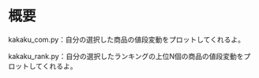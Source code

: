 # 概要
kakaku_com.py：自分の選択した商品の値段変動をプロットしてくれるよ。

kakaku_rank.py：自分の選択したランキングの上位N個の商品の値段変動をプロットしてくれるよ。
